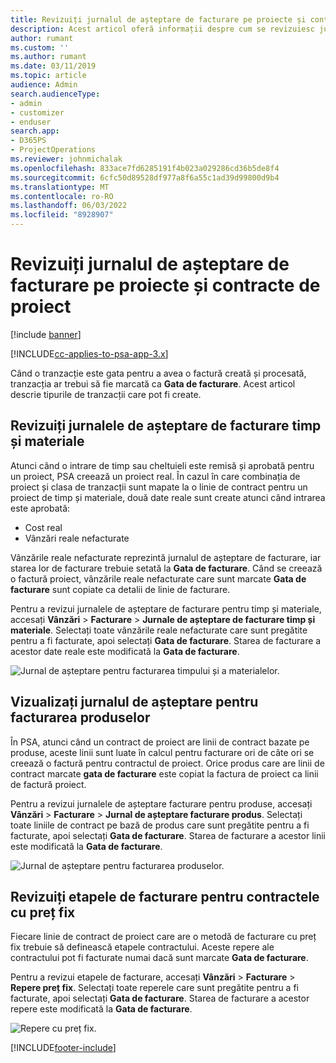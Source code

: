 ```yaml
---
title: Revizuiți jurnalul de așteptare de facturare pe proiecte și contracte de proiect
description: Acest articol oferă informații despre cum se revizuiesc jurnalele de așteptare de timp, cheltuieli și produs și cum se marchează ca fiind pregătite pentru facturare.
author: rumant
ms.custom: ''
ms.author: rumant
ms.date: 03/11/2019
ms.topic: article
audience: Admin
search.audienceType:
- admin
- customizer
- enduser
search.app:
- D365PS
- ProjectOperations
ms.reviewer: johnmichalak
ms.openlocfilehash: 833ace7fd6285191f4b023a029286cd36b5de8f4
ms.sourcegitcommit: 6cfc50d89528df977a8f6a55c1ad39d99800d9b4
ms.translationtype: MT
ms.contentlocale: ro-RO
ms.lasthandoff: 06/03/2022
ms.locfileid: "8928907"
---
```

# <a name="review-the-invoicing-backlog-on-projects-and-project-contracts"></a>Revizuiți jurnalul de așteptare de facturare pe proiecte și contracte de proiect

[!include [banner](../includes/psa-now-project-operations.md)]

[!INCLUDE[cc-applies-to-psa-app-3.x](../includes/cc-applies-to-psa-app-3x.md)]

Când o tranzacție este gata pentru a avea o factură creată și procesată, tranzacția ar trebui să fie marcată ca **Gata de facturare**. Acest articol descrie tipurile de tranzacții care pot fi create.

## <a name="review-the-time-and-material-billing-backlog"></a>Revizuiți jurnalele de așteptare de facturare timp și materiale

Atunci când o intrare de timp sau cheltuieli este remisă și aprobată pentru un proiect, PSA creează un proiect real. În cazul în care combinația de proiect și clasa de tranzacții sunt mapate la o linie de contract pentru un proiect de timp și materiale, două date reale sunt create atunci când intrarea este aprobată:

- Cost real 
- Vânzări reale nefacturate

Vânzările reale nefacturate reprezintă jurnalul de așteptare de facturare, iar starea lor de facturare trebuie setată la **Gata de facturare**. Când se creează o factură proiect, vânzările reale nefacturate care sunt marcate **Gata de facturare** sunt copiate ca detalii de linie de facturare.

Pentru a revizui jurnalele de așteptare de facturare pentru timp și materiale, accesați **Vânzări** \> **Facturare** \> **Jurnale de așteptare de facturare timp și materiale**. Selectați toate vânzările reale nefacturate care sunt pregătite pentru a fi facturate, apoi selectați **Gata de facturare**. Starea de facturare a acestor date reale este modificată la **Gata de facturare**.

![Jurnal de așteptare pentru facturarea timpului și a materialelor.](media/TMBacklog.png)

## <a name="review-the-product-billing-backlog"></a>Vizualizați jurnalul de așteptare pentru facturarea produselor

În PSA, atunci când un contract de proiect are linii de contract bazate pe produse, aceste linii sunt luate în calcul pentru facturare ori de câte ori se creează o factură pentru contractul de proiect. Orice produs care are linii de contract marcate **gata de facturare** este copiat la factura de proiect ca linii de factură proiect.

Pentru a revizui jurnalele de așteptare facturare pentru produse, accesați **Vânzări** \> **Facturare** \> **Jurnal de așteptare facturare produs**. Selectați toate liniile de contract pe bază de produs care sunt pregătite pentru a fi facturate, apoi selectați **Gata de facturare**. Starea de facturare a acestor linii este modificată la **Gata de facturare**.

![Jurnal de așteptare pentru facturarea produselor.](media/ProductBacklog.png)

## <a name="review-billing-milestones-on-fixed-price-contracts"></a>Revizuiți etapele de facturare pentru contractele cu preț fix

Fiecare linie de contract de proiect care are o metodă de facturare cu preț fix trebuie să definească etapele contractului. Aceste repere ale contractului pot fi facturate numai dacă sunt marcate **Gata de facturare**. 

Pentru a revizui etapele de facturare, accesați **Vânzări** \> **Facturare** \> **Repere preț fix**. Selectați toate reperele care sunt pregătite pentru a fi facturate, apoi selectați **Gata de facturare**. Starea de facturare a acestor repere este modificată la **Gata de facturare**.

![Repere cu preț fix.](media/FPBacklog.png)


[!INCLUDE[footer-include](../includes/footer-banner.md)]
